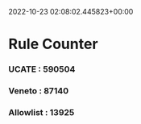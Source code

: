 2022-10-23 02:08:02.445823+00:00
# Rule Counter 
 ### UCATE : 590504

 ### Veneto : 87140

 ### Allowlist : 13925